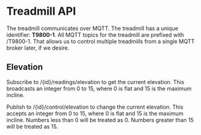 # Treadmill API

The treadmill communicates over MQTT. The treadmill has a unique identifier: **T9800-1**. All MQTT topics for the treadmill are prefixed with
/T9800-1. That allows us to control multiple treadmills from a single MQTT broker later, if we desire.

## Elevation

Subscribe to /{id}/readings/elevation to get the current elevation. This broadcasts an integer from 0 to 15, where 0 is flat and 15 is the
maximum incline.

Publish to /{id}/control/elevation to change the current elevation. This accepts an integer from 0 to 15, where 0 is flat and 15 is the
maximum incline. Numbers less than 0 will be treated as 0. Numbers greater than 15 will be treated as 15.